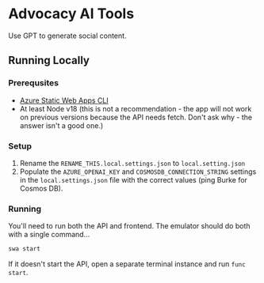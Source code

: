 # Advocacy AI Tools

Use GPT to generate social content.

## Running Locally

### Prerequsites

- [Azure Static Web Apps CLI](https://www.npmjs.com/package/@azure/static-web-apps-cli)
- At least Node v18 (this is not a recommendation - the app will not work on previous versions because the API needs fetch. Don't ask why - the answer isn't a good one.)

### Setup

1. Rename the `RENAME_THIS.local.settings.json` to `local.setting.json`
2. Populate the `AZURE_OPENAI_KEY` and `COSMOSDB_CONNECTION_STRING` settings in the `local.settings.json` file with the correct values (ping Burke for Cosmos DB).

### Running

You'll need to run both the API and frontend. The emulator should do both with a single command...

```bash
swa start
```

If it doesn't start the API, open a separate terminal instance and run `func start`.
